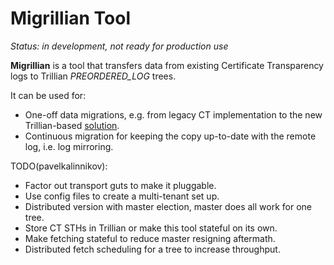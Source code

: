 Migrillian Tool
===============

*Status: in development, not ready for production use*

**Migrillian** is a tool that transfers data from existing Certificate
Transparency logs to Trillian *PREORDERED_LOG* trees.

It can be used for:
 - One-off data migrations, e.g. from legacy CT implementation to the new
   Trillian-based [solution](https://github.com/google/certificate-transparency-go).
 - Continuous migration for keeping the copy up-to-date with the remote log,
   i.e. log mirroring.

TODO(pavelkalinnikov):
 - Factor out transport guts to make it pluggable.
 - Use config files to create a multi-tenant set up.
 - Distributed version with master election, master does all work for one tree.
 - Store CT STHs in Trillian or make this tool stateful on its own.
 - Make fetching stateful to reduce master resigning aftermath.
 - Distributed fetch scheduling for a tree to increase throughput.

